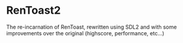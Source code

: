 # RenToast2

The re-incarnation of RenToast, rewritten using SDL2 and with some improvements over the original (highscore, performance, etc...)

